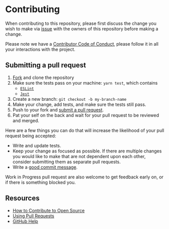 # Contributing
[issues]: https://github.com/technote-space/use-unmount-ref/issues
[fork]: https://github.com/technote-space/use-unmount-ref/fork
[pr]: https://github.com/technote-space/use-unmount-ref/compare
[eslint]: https://eslint.org/
[jest]: https://jestjs.io/
[code-of-conduct]: CODE_OF_CONDUCT.md

When contributing to this repository, please first discuss the change you wish to make via [issue][issues] with the owners of this repository before making a change. 

Please note we have a [Contributor Code of Conduct][code-of-conduct], please follow it in all your interactions with the project.

## Submitting a pull request

1. [Fork][fork] and clone the repository
1. Make sure the tests pass on your machine: `yarn test`, which contains
   - [`ESLint`][eslint]
   - [`Jest`][jest]
1. Create a new branch: `git checkout -b my-branch-name`
1. Make your change, add tests, and make sure the tests still pass.
1. Push to your fork and [submit a pull request][pr].
1. Pat your self on the back and wait for your pull request to be reviewed and merged.

Here are a few things you can do that will increase the likelihood of your pull request being accepted:
- Write and update tests.
- Keep your change as focused as possible. If there are multiple changes you would like to make that are not dependent upon each other, consider submitting them as separate pull requests.
- Write a [good commit message](https://github.com/erlang/otp/wiki/writing-good-commit-messages).

Work in Progress pull request are also welcome to get feedback early on, or if there is something blocked you.

## Resources

- [How to Contribute to Open Source](https://opensource.guide/how-to-contribute/)
- [Using Pull Requests](https://help.github.com/articles/about-pull-requests/)
- [GitHub Help](https://help.github.com)

